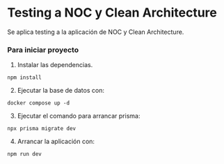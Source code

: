 # Testing a NOC y Clean Architecture

Se aplica testing a la aplicación de NOC y Clean Architecture. 

### Para iniciar proyecto

1. Instalar las dependencias. 
```
npm install
```

2. Ejecutar la base de datos con: 
```
docker compose up -d
```
3. Ejecutar el comando para arrancar prisma:
```
npx prisma migrate dev
```
4. Arrancar la aplicación con:
```
npm run dev
```




